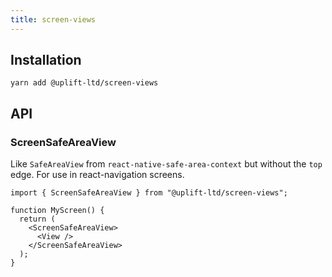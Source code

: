 ```yaml
---
title: screen-views
---
```


## Installation

    yarn add @uplift-ltd/screen-views

## API

### ScreenSafeAreaView

Like `SafeAreaView` from `react-native-safe-area-context` but without the `top` edge. For use in
react-navigation screens.

```tsx
import { ScreenSafeAreaView } from "@uplift-ltd/screen-views";

function MyScreen() {
  return (
    <ScreenSafeAreaView>
      <View />
    </ScreenSafeAreaView>
  );
}
```
